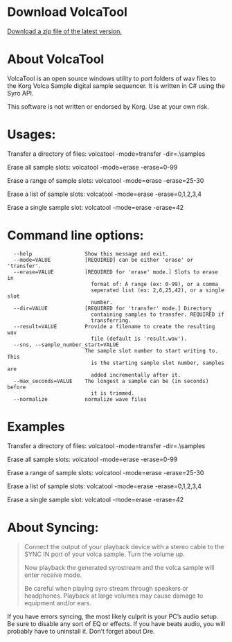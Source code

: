 # Download VolcaTool
[Download a zip file of the latest version.](https://dl.dropboxusercontent.com/u/14130241/volcatool-1.3.zip)


# About VolcaTool
VolcaTool is an open source windows utility to port folders of wav files to the Korg Volca Sample digital sample sequencer. It is written in C# using the Syro API.

This software is not written or endorsed by Korg. Use at your own risk.

# Usages:

Transfer a directory of files:
        volcatool -mode=transfer -dir=.\samples

Erase all sample slots:
        volcatool -mode=erase -erase=0-99

Erase a range of sample slots:
        volcatool -mode=erase -erase=25-30

Erase a list of sample slots:
        volcatool -mode=erase -erase=0,1,2,3,4

Erase a single sample slot:
        volcatool -mode=erase -erase=42


# Command line options:
      --help                 Show this message and exit.
      --mode=VALUE           [REQUIRED] can be either 'erase' or 'transfer'.
      --erase=VALUE          [REQUIRED for 'erase' mode.] Slots to erase in
                               format of: A range (ex: 0-99), or a comma
                               seperated list (ex: 2,6,25,42), or a single slot
                               number.
      --dir=VALUE            [REQUIRED for 'transfer' mode.] Directory
                               containing samples to transfer. REQUIRED if
                               transferring.
      --result=VALUE         Provide a filename to create the resulting wav
                               file (default is 'result.wav').
      --sns, --sample_number_start=VALUE
                             The sample slot number to start writing to. This
                               is the starting sample slot number, samples are
                               added incrementally after it.
      --max_seconds=VALUE    The longest a sample can be (in seconds) before
                               it is trimmed.
      --normalize            normalize wave files

# Examples

Transfer a directory of files:
        volcatool -mode=transfer -dir=.\samples

Erase all sample slots:
        volcatool -mode=erase -erase=0-99

Erase a range of sample slots:
        volcatool -mode=erase -erase=25-30

Erase a list of sample slots:
        volcatool -mode=erase -erase=0,1,2,3,4

Erase a single sample slot:
        volcatool -mode=erase -erase=42


# About Syncing:

> Connect the output of your playback device with a stereo cable to the SYNC IN port of your volca sample. Turn the volume up.
>
> Now playback the generated syrostream and the volca sample will enter receive mode.
>
> Be careful when playing syro stream through speakers or headphones. Playback at large volumes may cause damage to equipment and/or ears.

If you have errors syncing, the most likely culprit is your PC’s audio setup. Be sure to disable any sort of EQ or effects. If you have beats audio, you will probably have to uninstall it. Don’t forget about Dre.
